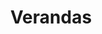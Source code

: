 ---
title: Verandas
phone: (408) 263-8770
website: http://www.caremgt.com/the-verandas.html
management: CA Real Estate Management Corp.
tags: []
---